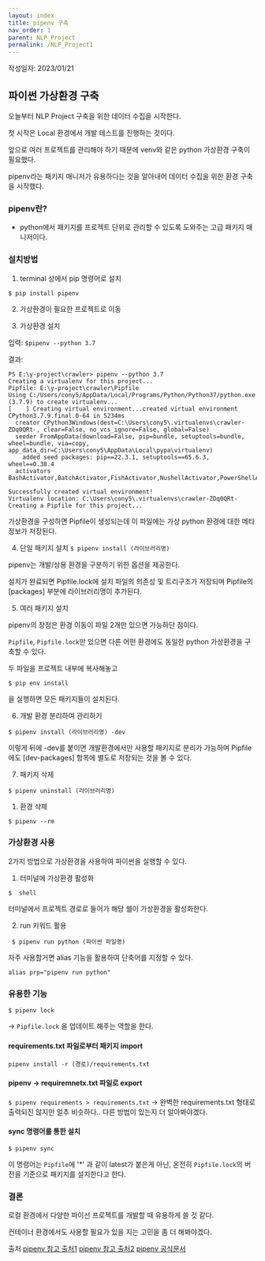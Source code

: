 ```yaml
---
layout: index
title: pipenv 구축
nav_order: 1
parent: NLP_Project
permalink: /NLP_Project1
---
```


작성일자: 2023/01/21

## 파이썬 가상환경 구축

오늘부터 NLP Project 구축을 위한 데이터 수집을 시작한다.

첫 시작은 Local 환경에서 개발 테스트를 진행하는 것이다.

앞으로 여러 프로젝트를 관리해야 하기 때문에 venv와 같은 python 가상환경 구축이 필요했다. 

 pipenv라는 패키지 매니저가 유용하다는 것을 알아내어 데이터 수집을 위한 환경 구축을 시작했다.


### pipenv란?

- python에서 패키지를 프로젝트 단위로 관리할 수 있도록 도와주는 고급 패키지 매니저이다.

### 설치방법

1) terminal 상에서 pip 명령어로 설치 

```
$ pip install pipenv
```

2) 가상환경이 필요한 프로젝트로 이동
   
3) 가상환경 설치

입력: `$pipenv --python 3.7`

결과:
```
PS E:\y-project\crawler> pipenv --python 3.7
Creating a virtualenv for this project...
Pipfile: E:\y-project\crawler\Pipfile
Using C:/Users/cony5/AppData/Local/Programs/Python/Python37/python.exe (3.7.9) to create virtualenv...
[    ] Creating virtual environment...created virtual environment CPython3.7.9.final.0-64 in 5234ms
  creator CPython3Windows(dest=C:\Users\cony5\.virtualenvs\crawler-ZDq0QRt-, clear=False, no_vcs_ignore=False, global=False)
  seeder FromAppData(download=False, pip=bundle, setuptools=bundle, wheel=bundle, via=copy, app_data_dir=C:\Users\cony5\AppData\Local\pypa\virtualenv)
    added seed packages: pip==22.3.1, setuptools==65.6.3, wheel==0.38.4
  activators BashActivator,BatchActivator,FishActivator,NushellActivator,PowerShellActivator,PythonActivator

Successfully created virtual environment!
Virtualenv location: C:\Users\cony5\.virtualenvs\crawler-ZDq0QRt-
Creating a Pipfile for this project...
```

가상환경을 구성하면 Pipfile이 생성되는데 이 파일에는 가상 python 환경에 대한 메타 정보가 저장된다.

4) 단일 패키지 설치
```$ pipenv install (라이브러리명)```

pipenv는 개발/상용 환경을 구분하기 위한 옵션을 제공한다.

설치가 완료되면 Pipfile.lock에 설치 파일의 의존성 및 트리구조가 저장되며 Pipfile의 [packages] 부분에 라이브러리명이 추가된다. 

5) 여러 패키지 설치

pipenv의 장점은 환경 이동이 파일 2개만 있으면 가능하단 점이다.

`Pipfile`, `Pipfile.lock`만 있으면 다른 어떤 환경에도 동일한 python 가상환경을 구축할 수 있다.

두 파일을 프로젝트 내부에 복사해놓고 

```$ pip env install```

을 실행하면 모든 패키지들이 설치된다.

6) 개발 환경 분리하여 관리하기

```$ pipenv install (라이브러리명) -dev```

이렇게 뒤에 -dev를 붙이면 개발환경에서만 사용할 패키지로 분리가 가능하며 Pipfile에도
[dev-packages] 항목에 별도로 저장되는 것을 볼 수 있다.

7) 패키지 삭제

```$ pipenv uninstall (라이브러리명)```

1) 환경 삭제

```$ pipenv --rm```

### 가상환경 사용

2가지 방법으로 가상환경을 사용하여 파이썬을 실행할 수 있다.

1) 터미널에 가상환경 활성화

```$  shell```

터미널에서 프로젝트 경로로 들어가 해당 쉘이 가상환경을 활성화한다.

2) run 키워드 활용

``` $ pipenv run python (파이썬 파일명)```

자주 사용할거면 alias 기능을 활용하여 단축어를 지정할 수 있다.

```alias prp="pipenv run python"```

### 유용한 기능

```$ pipenv lock```

-> `Pipfile.lock` 을 업데이트 해주는 역할을 한다.

#### requirements.txt 파일로부터 패키지 import
```pipenv install -r (경로)/requirements.txt```

#### pipenv -> requiremnetx.txt 파일로 export
```$ pipenv requirements > requirements.txt```
-> 완벽한 requirements.txt 형태로 출력되진 않지만 얼추 비슷하다.. 다른 방법이 있는지 더 알아봐야겠다.

#### sync 명령어를 통한 설치

```$ pipenv sync```

이 명령어는 `Pipfile`에 '*' 과 같이 latest가 붙은게 아닌, 온전히 `Pipfile.lock`의 버전을 기준으로 패키지를 설치한다고 한다.

### 결론

로컬 환경에서 다양한 파이선 프로젝트를 개발할 때 유용하게 쓸 것 같다.

컨테이너 환경에서도 사용할 필요가 있을 지는 고민을 좀 더 해봐야겠다.


출처
[pipenv 참고 출처1](https://www.daleseo.com/python-pipenv/)
[pipenv 참고 출처2](https://gamedevlife.tistory.com/entry/python3you-must-use-pipenv)
[pipenv 공식문서](https://pipenv.pypa.io/en/latest/basics/#pipenv-lock)
